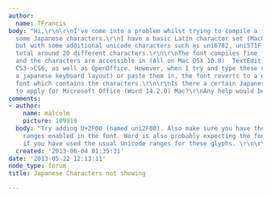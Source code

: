 ```yaml
---
author:
  name: TFrancis
body: "Hi,\r\n\r\nI've come into a problem whilst trying to compile a font which contains
  some Japanese characters.\r\nI have a basic Latin character set (MacOS Roman encoding),
  but with some additional unicode characters such as uni6782, uni571F \u2013 these
  total around 20 different characters.\r\n\r\nThe font compiles fine from Fontlab,
  and the characters are accessible in (All on Mac OSX 10.8)  TextEdit, Adobe InDesign
  CS3->CS6, as well as OpenOffice. However, when I try and type these characters (via
  a japanese keyboard layout) or paste them in, the font reverts to a default system
  font which contains the characters.\r\n\r\nIs there a certain Japanese name I need
  to apply for Microsoft Office (Word 14.2.0) Mac?\r\nAny help would be greatly appreciated.\r\n\r\nThanks,\r\nTerry\r\n"
comments:
- author:
    name: malcolm
    picture: 109919
  body: "Try adding U+2F00 (named uni2F00). Also make sure you have the correct Unicode
    ranges enabled in the font. Word is also probably expecting the font to be monospaced
    if you have used the usual Unicode ranges for these glyphs. \r\n\r\nMalcolm"
  created: '2013-06-04 01:35:31'
date: '2013-05-22 12:13:11'
node_type: forum
title: Japanese Characters not showing

---
```

